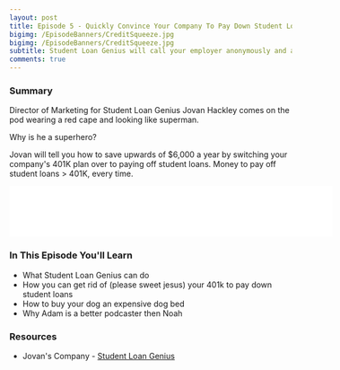 ```yaml
---
layout: post
title: Episode 5 - Quickly Convince Your Company To Pay Down Student Loan Debt w/ Jovan Hackley
bigimg: /EpisodeBanners/CreditSqueeze.jpg
bigimg: /EpisodeBanners/CreditSqueeze.jpg
subtitle: Student Loan Genius will call your employer anonymously and ask them to switch over your money from your 401k to ol' dirt nasty debt
comments: true
---
```

### Summary

Director of Marketing for Student Loan Genius Jovan Hackley comes on the pod wearing a red cape and looking like superman. 

Why is he a superhero? 

Jovan will tell you how to save upwards of $6,000 a year by switching your company's 401K plan over to paying off student loans. Money to pay off student loans > 401K, every time.

<iframe style="border: none" src="//html5-player.libsyn.com/embed/episode/id/5283091/height/90/width/576/theme/custom/autonext/no/thumbnail/yes/autoplay/no/preload/no/no_addthis/no/direction/backward/render-playlist/no/custom-color/87A93A/" height="90" width="576" scrolling="no"  allowfullscreen webkitallowfullscreen mozallowfullscreen oallowfullscreen msallowfullscreen></iframe>


### In This Episode You'll Learn

* What Student Loan Genius can do
* How you can get rid of (please sweet jesus) your 401k to pay down student loans
* How to buy your dog an expensive dog bed
* Why Adam is a better podcaster then Noah

### Resources

* Jovan's Company - [Student Loan Genius](https://studentloangenius.com)

<br><br>